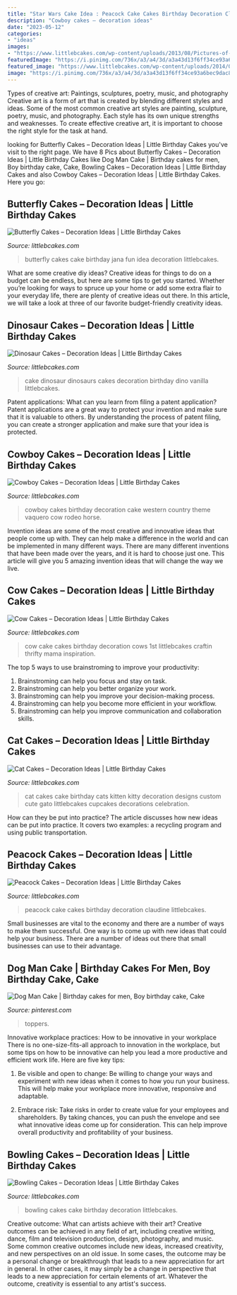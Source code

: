 ```yaml
---
title: "Star Wars Cake Idea : Peacock Cake Cakes Birthday Decoration Claudine Littlebcakes"
description: "Cowboy cakes – decoration ideas"
date: "2023-05-12"
categories:
- "ideas"
images:
- "https://www.littlebcakes.com/wp-content/uploads/2013/08/Pictures-of-Butterfly-Birthday-Cakes.jpg"
featuredImage: "https://i.pinimg.com/736x/a3/a4/3d/a3a43d13f6ff34ce93a6bec9dac80cf1.jpg"
featured_image: "https://www.littlebcakes.com/wp-content/uploads/2014/02/Peacock-Cake.jpg"
image: "https://i.pinimg.com/736x/a3/a4/3d/a3a43d13f6ff34ce93a6bec9dac80cf1.jpg"
---
```



Types of creative art: Paintings, sculptures, poetry, music, and photography
Creative art is a form of art that is created by blending different styles and ideas. Some of the most common creative art styles are painting, sculpture, poetry, music, and photography. Each style has its own unique strengths and weaknesses. To create effective creative art, it is important to choose the right style for the task at hand.

	

		
looking for Butterfly Cakes – Decoration Ideas | Little Birthday Cakes you've visit to the right page. We have 8 Pics about Butterfly Cakes – Decoration Ideas | Little Birthday Cakes like Dog Man Cake | Birthday cakes for men, Boy birthday cake, Cake, Bowling Cakes – Decoration Ideas | Little Birthday Cakes and also Cowboy Cakes – Decoration Ideas | Little Birthday Cakes. Here you go:
		
    
## Butterfly Cakes – Decoration Ideas | Little Birthday Cakes

<img loading=lazy src="https://www.littlebcakes.com/wp-content/uploads/2013/08/Pictures-of-Butterfly-Birthday-Cakes.jpg" onerror="this.onerror=null;this.src='https://tse1.mm.bing.net/th?id=OIP.QxZX1y399SSPUGbm-Gk-0QHaF6&amp;pid=15.1';" alt="Butterfly Cakes – Decoration Ideas | Little Birthday Cakes">

_Source: littlebcakes.com_

>butterfly cakes cake birthday jana fun idea decoration littlebcakes. 

	

What are some creative diy ideas?
Creative ideas for things to do on a budget can be endless, but here are some tips to get you started. Whether you’re looking for ways to spruce up your home or add some extra flair to your everyday life, there are plenty of creative ideas out there. In this article, we will take a look at three of our favorite budget-friendly creativity ideas.

    
## Dinosaur Cakes – Decoration Ideas | Little Birthday Cakes

<img loading=lazy src="http://www.littlebcakes.com/wp-content/uploads/2013/08/Dinosaurs-Cake.jpg" onerror="this.onerror=null;this.src='https://tse3.mm.bing.net/th?id=OIP.Nxhftm_HI0-gY88QRBSKhQHaGf&amp;pid=15.1';" alt="Dinosaur Cakes – Decoration Ideas | Little Birthday Cakes">

_Source: littlebcakes.com_

>cake dinosaur dinosaurs cakes decoration birthday dino vanilla littlebcakes. 

	

Patent applications: What can you learn from filing a patent application?
Patent applications are a great way to protect your invention and make sure that it is valuable to others. By understanding the process of patent filing, you can create a stronger application and make sure that your idea is protected.

    
## Cowboy Cakes – Decoration Ideas | Little Birthday Cakes

<img loading=lazy src="http://www.littlebcakes.com/wp-content/uploads/2014/02/Cowboy-Wedding-Cakes.jpg" onerror="this.onerror=null;this.src='https://tse4.mm.bing.net/th?id=OIP.OA0mNdhMvr2LFDIbD5nAIQHaMX&amp;pid=15.1';" alt="Cowboy Cakes – Decoration Ideas | Little Birthday Cakes">

_Source: littlebcakes.com_

>cowboy cakes birthday decoration cake western country theme vaquero cow rodeo horse. 

	

Invention ideas are some of the most creative and innovative ideas that people come up with. They can help make a difference in the world and can be implemented in many different ways. There are many different inventions that have been made over the years, and it is hard to choose just one. This article will give you 5 amazing invention ideas that will change the way we live.

    
## Cow Cakes – Decoration Ideas | Little Birthday Cakes

<img loading=lazy src="https://www.littlebcakes.com/wp-content/uploads/2014/01/Cow-Cake.jpg" onerror="this.onerror=null;this.src='https://tse1.mm.bing.net/th?id=OIP.tLeZVRVwuLvnaj-mQG9djgHaFj&amp;pid=15.1';" alt="Cow Cakes – Decoration Ideas | Little Birthday Cakes">

_Source: littlebcakes.com_

>cow cake cakes birthday decoration cows 1st littlebcakes craftin thrifty mama inspiration. 

	

The top 5 ways to use brainstroming to improve your productivity:
1. Brainstroming can help you focus and stay on task.
2. Brainstroming can help you better organize your work.
3. Brainstroming can help you improve your decision-making process.
4. Brainstroming can help you become more efficient in your workflow.
5. Brainstroming can help you improve communication and collaboration skills.

    
## Cat Cakes – Decoration Ideas | Little Birthday Cakes

<img loading=lazy src="http://www.littlebcakes.com/wp-content/uploads/2014/01/Cat-Cakes.jpg" onerror="this.onerror=null;this.src='https://tse3.mm.bing.net/th?id=OIP.W2YtTAyoa8WdHetsdiGXSAHaJ4&amp;pid=15.1';" alt="Cat Cakes – Decoration Ideas | Little Birthday Cakes">

_Source: littlebcakes.com_

>cat cakes cake birthday cats kitten kitty decoration designs custom cute gato littlebcakes cupcakes decorations celebration. 

	

How can they be put into practice?
The article discusses how new ideas can be put into practice. It covers two examples: a recycling program and using public transportation.

    
## Peacock Cakes – Decoration Ideas | Little Birthday Cakes

<img loading=lazy src="https://www.littlebcakes.com/wp-content/uploads/2014/02/Peacock-Cake.jpg" onerror="this.onerror=null;this.src='https://tse1.mm.bing.net/th?id=OIP.InP1GPKXmChr0KWdVQvr5AHaKU&amp;pid=15.1';" alt="Peacock Cakes – Decoration Ideas | Little Birthday Cakes">

_Source: littlebcakes.com_

>peacock cake cakes birthday decoration claudine littlebcakes. 

	

Small businesses are vital to the economy and there are a number of ways to make them successful. One way is to come up with new ideas that could help your business. There are a number of ideas out there that small businesses can use to their advantage.

    
## Dog Man Cake | Birthday Cakes For Men, Boy Birthday Cake, Cake

<img loading=lazy src="https://i.pinimg.com/736x/a3/a4/3d/a3a43d13f6ff34ce93a6bec9dac80cf1.jpg" onerror="this.onerror=null;this.src='https://tse4.mm.bing.net/th?id=OIP.WT2Pwxi-yO3KhroQztcEdAHaJ3&amp;pid=15.1';" alt="Dog Man Cake | Birthday cakes for men, Boy birthday cake, Cake">

_Source: pinterest.com_

>toppers. 

	

Innovative workplace practices: How to be innovative in your workplace
There is no one-size-fits-all approach to innovation in the workplace, but some tips on how to be innovative can help you lead a more productive and efficient work life. Here are five key tips:
1. Be visible and open to change: Be willing to change your ways and experiment with new ideas when it comes to how you run your business. This will help make your workplace more innovative, responsive and adaptable.

2. Embrace risk: Take risks in order to create value for your employees and shareholders. By taking chances, you can push the envelope and see what innovative ideas come up for consideration. This can help improve overall productivity and profitability of your business.


    
## Bowling Cakes – Decoration Ideas | Little Birthday Cakes

<img loading=lazy src="https://www.littlebcakes.com/wp-content/uploads/2014/01/Bowling-Pin-Cakes.jpg" onerror="this.onerror=null;this.src='https://tse4.mm.bing.net/th?id=OIP.DU-PaTinmyx2M0gX1kWnQAHaFb&amp;pid=15.1';" alt="Bowling Cakes – Decoration Ideas | Little Birthday Cakes">

_Source: littlebcakes.com_

>bowling cakes cake birthday decoration littlebcakes. 

	

Creative outcome: What can artists achieve with their art?
Creative outcomes can be achieved in any field of art, including creative writing, dance, film and television production, design, photography, and music. Some common creative outcomes include new ideas, increased creativity, and new perspectives on an old issue. In some cases, the outcome may be a personal change or breakthrough that leads to a new appreciation for art in general. In other cases, it may simply be a change in perspective that leads to a new appreciation for certain elements of art. Whatever the outcome, creativity is essential to any artist's success.

